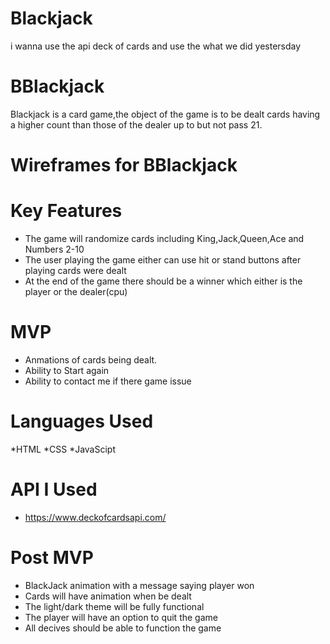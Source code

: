 # Blackjack
 i wanna use the api deck of cards and use the what we did yestersday
 
 # BBlackjack 
Blackjack is a card game,the object of the game is to be dealt cards having a higher count than those of the dealer up to but not pass 21.

# Wireframes for BBlackjack

# Key Features
* The game will randomize cards including King,Jack,Queen,Ace and Numbers 2-10
* The user playing the game either can use hit or stand buttons after playing
cards were dealt
* At the end of the game there should be a winner which either is the player or the dealer(cpu)
# MVP
* Anmations of cards being dealt.
 * Ability to Start again
 * Ability to contact me if there game issue 
# Languages Used
*HTML
*CSS
*JavaScipt
# API I Used
* https://www.deckofcardsapi.com/
# Post MVP
* BlackJack animation with a message saying player won
* Cards will have animation when be dealt
* The light/dark theme will be fully functional
* The player will have an option to quit the game
* All decives should be able to function the game
